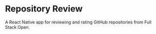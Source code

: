 # Repository Review
A React Native app for reviewing and rating GitHub repositories from Full Stack Open.
